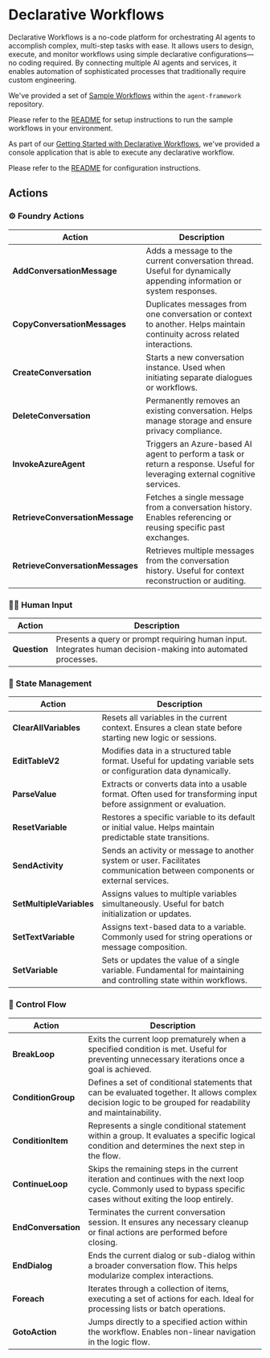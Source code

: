 ﻿# Declarative Workflows

Declarative Workflows is a no-code platform for orchestrating AI agents to accomplish complex, multi-step tasks with ease.
It allows users to design, execute, and monitor workflows using simple declarative configurations—no coding required.
By connecting multiple AI agents and services, it enables automation of sophisticated processes that traditionally require custom engineering.

We've provided a set of [Sample Workflows](../../../workflow-samples/) within the `agent-framework` repository.

Please refer to the [README](../../../workflow-samples/README.md) for setup instructions to run the sample workflows in your environment.

As part of our [Getting Started with Declarative Workflows](../../samples/GettingStarted/Workflows/Declarative/README.md),
we've provided a console application that is able to execute any declarative workflow.

Please refer to the [README](../../samples/GettingStarted/Workflows/Declarative/ExecuteWorkflow/README.md) for configuration instructions.

## Actions

### ⚙️ Foundry Actions

|Action|Description|
|-|-|
|**AddConversationMessage**|Adds a message to the current conversation thread. Useful for dynamically appending information or system responses.
|**CopyConversationMessages**|Duplicates messages from one conversation or context to another. Helps maintain continuity across related interactions.
|**CreateConversation**|Starts a new conversation instance. Used when initiating separate dialogues or workflows.
|**DeleteConversation**|Permanently removes an existing conversation. Helps manage storage and ensure privacy compliance.
|**InvokeAzureAgent**|Triggers an Azure-based AI agent to perform a task or return a response. Useful for leveraging external cognitive services.
|**RetrieveConversationMessage**|Fetches a single message from a conversation history. Enables referencing or reusing specific past exchanges.
|**RetrieveConversationMessages**|Retrieves multiple messages from the conversation history. Useful for context reconstruction or auditing.

### 🧑‍💼 Human Input

|Action|Description|
|-|-|
|**Question**|Presents a query or prompt requiring human input. Integrates human decision-making into automated processes.

### 🧩 State Management

|Action|Description|
|-|-|
|**ClearAllVariables**|Resets all variables in the current context. Ensures a clean state before starting new logic or sessions.
|**EditTableV2**|Modifies data in a structured table format. Useful for updating variable sets or configuration data dynamically.
|**ParseValue**|Extracts or converts data into a usable format. Often used for transforming input before assignment or evaluation.
|**ResetVariable**|Restores a specific variable to its default or initial value. Helps maintain predictable state transitions.
|**SendActivity**|Sends an activity or message to another system or user. Facilitates communication between components or external services.
|**SetMultipleVariables**|Assigns values to multiple variables simultaneously. Useful for batch initialization or updates.
|**SetTextVariable**|Assigns text-based data to a variable. Commonly used for string operations or message composition.
|**SetVariable**|Sets or updates the value of a single variable. Fundamental for maintaining and controlling state within workflows.

### 🧭 Control Flow

|Action|Description|
|-|-|
|**BreakLoop**|Exits the current loop prematurely when a specified condition is met. Useful for preventing unnecessary iterations once a goal is achieved.
|**ConditionGroup**|Defines a set of conditional statements that can be evaluated together. It allows complex decision logic to be grouped for readability and maintainability.
|**ConditionItem**|Represents a single conditional statement within a group. It evaluates a specific logical condition and determines the next step in the flow.
|**ContinueLoop**|Skips the remaining steps in the current iteration and continues with the next loop cycle. Commonly used to bypass specific cases without exiting the loop entirely.
|**EndConversation**|Terminates the current conversation session. It ensures any necessary cleanup or final actions are performed before closing.
|**EndDialog**|Ends the current dialog or sub-dialog within a broader conversation flow. This helps modularize complex interactions.
|**Foreach**|Iterates through a collection of items, executing a set of actions for each. Ideal for processing lists or batch operations.
|**GotoAction**|Jumps directly to a specified action within the workflow. Enables non-linear navigation in the logic flow.



